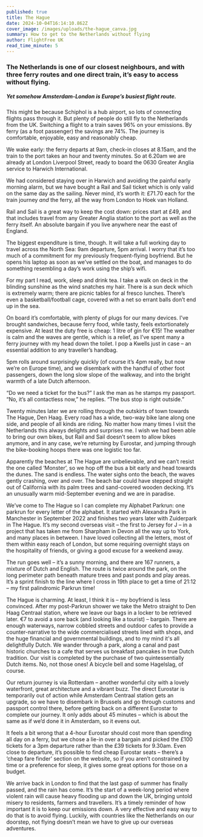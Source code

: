 ```yaml
---
published: true
title: The Hague
date: 2024-10-04T16:14:10.862Z
cover_image: /images/uploads/the-hague_canva.jpg
summary: How to get to the Netherlands without flying
author: FlightFree UK
read_time_minute: 5
---
```

### The Netherlands is one of our closest neighbours, and with three ferry routes and one direct train, it’s easy to access without flying. 

##### Yet somehow Amsterdam-London is Europe’s busiest flight route. 



This might be because Schiphol is a hub airport, so lots of connecting flights pass through it. But plenty of people do still fly to the Netherlands from the UK. Switching a flight to a train saves 96% on your emissions. By ferry (as a foot passenger) the savings are 74%. The journey is comfortable, enjoyable, easy and reasonably cheap. 



We wake early: the ferry departs at 9am, check-in closes at 8.15am, and the train to the port takes an hour and twenty minutes. So at 6.20am we are already at London Liverpool Street, ready to board the 0630 Greater Anglia service to Harwich International.



We had considered staying over in Harwich and avoiding the painful early morning alarm, but we have bought a Rail and Sail ticket which is only valid on the same day as the sailing. Never mind, it’s worth it: £71.70 each for the train journey *and* the ferry, all the way from London to Hoek van Holland. 



Rail and Sail is a great way to keep the cost down: prices start at £49, and that includes travel from any Greater Anglia station to the port as well as the ferry itself. An absolute bargain if you live anywhere near the east of England.



The biggest expenditure is time, though. It will take a full working day to travel across the North Sea: 9am departure, 5pm arrival. I worry that it’s too much of a commitment for my previously frequent-flying boyfriend. But he opens his laptop as soon as we’ve settled on the boat, and manages to do something resembling a day’s work using the ship’s wifi. 



For my part I read, work, sleep and drink tea. I take a walk on deck in the blinding sunshine as the wind snatches my hair. There is a sun deck which is extremely warm; there are picnic tables for al fresco lunches. There’s even a basketball/football cage, covered with a net so errant balls don’t end up in the sea. 



On board it’s comfortable, with plenty of plugs for our many devices. I’ve brought sandwiches, because ferry food, while tasty, feels extortionately expensive. At least the duty free is cheap: 1 litre of gin for €15! The weather is calm and the waves are gentle, which is a relief, as I’ve spent many a ferry journey with my head down the toilet. I pop a Kwells just in case – an essential addition to any traveller’s handbag.



5pm rolls around surprisingly quickly (of course it’s 4pm really, but now we’re on Europe time), and we disembark with the handful of other foot passengers, down the long slow slope of the walkway, and into the bright warmth of a late Dutch afternoon. 



“Do we need a ticket for the bus?” I ask the man as he stamps my passport. “No, it’s all contactless now,” he replies. “The bus stop is right outside.”



Twenty minutes later we are rolling through the outskirts of town towards The Hague, Den Haag. Every road has a wide, two-way bike lane along one side, and people of all kinds are riding. No matter how many times I visit the Netherlands this always delights and surprises me. I wish we had been able to bring our own bikes, but Rail and Sail doesn’t seem to allow bikes anymore, and in any case, we’re returning by Eurostar, and jumping through the bike-booking hoops there was one logistic too far. 



Apparently the beaches at The Hague are unbelievable, and we can’t resist the one called ‘Monster’, so we hop off the bus a bit early and head towards the dunes. The sand is endless. The water sighs onto the beach, the waves gently crashing, over and over. The beach bar could have stepped straight out of California with its palm trees and sand-covered wooden decking. It’s an unusually warm mid-September evening and we are in paradise.





We’ve come to The Hague so I can complete my Alphabet Parkrun: one parkrun for every letter of the alphabet. It started with Alexandra Park in Manchester in September 2022 and finishes two years later with Zuiderpark in The Hague. It’s my second overseas visit – the first to Jersey for J – in a project that has taken me from Sharpham in Devon all the way up to York, and many places in between. I have loved collecting all the letters, most of them within easy reach of London, but some requiring overnight stays on the hospitality of friends, or giving a good excuse for a weekend away. 



The run goes well – it’s a sunny morning, and there are 167 runners, a mixture of Dutch and English. The route is twice around the park, on the long perimeter path beneath mature trees and past ponds and play areas. It’s a sprint finish to the line where I cross in 19th place to get a time of 21:12 – my first palindromic Parkrun time! 



The Hague is charming. At least, I think it is – my boyfriend is less convinced. After my post-Parkrun shower we take the Metro straight to Den Haag Centraal station, where we leave our bags in a locker to be retrieved later. €7 to avoid a sore back (and looking like a tourist) – bargain. There are enough waterways, narrow cobbled streets and outdoor cafes to provide a counter-narrative to the wide commercialised streets lined with shops, and the huge financial and governmental buildings, and to my mind it's all delightfully Dutch. We wander through a park, along a canal and past historic churches to a cafe that serves us breakfast pancakes in true Dutch tradition. Our visit is completed by the purchase of two quintessentially Dutch items. No, not those ones! A bicycle bell and some Hagelslag, of course.



Our return journey is via Rotterdam – another wonderful city with a lovely waterfront, great architecture and a vibrant buzz. The direct Eurostar is temporarily out of action while Amsterdam Centraal station gets an upgrade, so we have to disembark in Brussels and go through customs and passport control there, before getting back on a different Eurostar to complete our journey. It only adds about 45 minutes – which is about the same as if we’d done it in Amsterdam, so it evens out. 



It feels a bit wrong that a 4-hour Eurostar should cost more than spending all day on a ferry, but we chose a lie-in over a bargain and picked the £100 tickets for a 3pm departure rather than the £39 tickets for 9.30am. Even close to departure, it’s possible to find cheap Eurostar seats – there’s a ‘cheap fare finder’ section on the website, so if you aren’t constrained by time or a preference for sleep, it gives some great options for those on a budget.



We arrive back in London to find that the last gasp of summer has finally passed, and the rain has come. It’s the start of a week-long period where violent rain will cause heavy flooding up and down the UK, bringing untold misery to residents, farmers and travellers. It’s a timely reminder of how important it is to keep our emissions down. A very effective and easy way to do that is to avoid flying. Luckily, with countries like the Netherlands on our doorstep, not flying doesn’t mean we have to give up our overseas adventures.